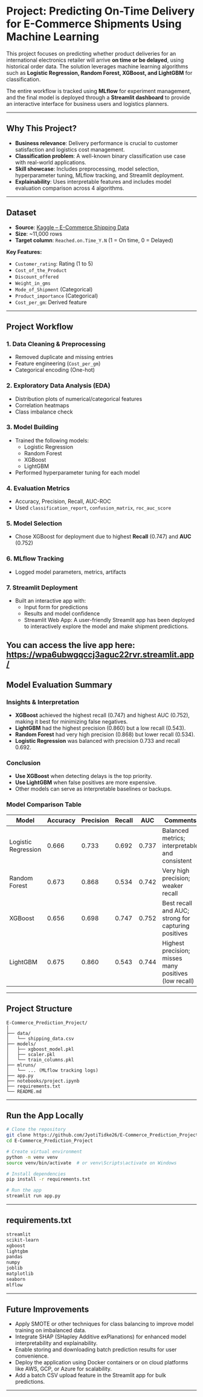 # Project: Predicting On-Time Delivery for E-Commerce Shipments Using Machine Learning

This project focuses on predicting whether product deliveries for an international electronics retailer will arrive **on time or be delayed**, using historical order data. The solution leverages machine learning algorithms such as **Logistic Regression, Random Forest, XGBoost, and LightGBM** for classification.

The entire workflow is tracked using **MLflow** for experiment management, and the final model is deployed through a **Streamlit dashboard** to provide an interactive interface for business users and logistics planners.

---

##  Why This Project?

- **Business relevance**: Delivery performance is crucial to customer satisfaction and logistics cost management.
- **Classification problem**: A well-known binary classification use case with real-world applications.
- **Skill showcase**: Includes preprocessing, model selection, hyperparameter tuning, MLflow tracking, and Streamlit deployment.
- **Explainability**: Uses interpretable features and includes model evaluation comparison across 4 algorithms.

---

##  Dataset

- **Source**: [Kaggle – E-Commerce Shipping Data](https://www.kaggle.com/datasets/prachi13/customer-analytics)
- **Size**: ~11,000 rows  
- **Target column**: `Reached.on.Time_Y.N` (1 = On time, 0 = Delayed)

**Key Features:**
- `Customer_rating`: Rating (1 to 5)
- `Cost_of_the_Product`
- `Discount_offered`
- `Weight_in_gms`
- `Mode_of_Shipment` (Categorical)
- `Product_importance` (Categorical)
- `Cost_per_gm`: Derived feature

---

##  Project Workflow

### 1. **Data Cleaning & Preprocessing**
- Removed duplicate and missing entries
- Feature engineering (`Cost_per_gm`)
- Categorical encoding (One-hot)

### 2. **Exploratory Data Analysis (EDA)**
- Distribution plots of numerical/categorical features
- Correlation heatmaps
- Class imbalance check

### 3. **Model Building**
- Trained the following models:
  - Logistic Regression
  - Random Forest
  - XGBoost
  - LightGBM
- Performed hyperparameter tuning for each model

### 4. **Evaluation Metrics**
- Accuracy, Precision, Recall, AUC-ROC
- Used `classification_report`, `confusion_matrix`, `roc_auc_score`

### 5. **Model Selection**
- Chose XGBoost for deployment due to highest **Recall** (0.747) and **AUC** (0.752)

### 6. **MLflow Tracking**
- Logged model parameters, metrics, artifacts

### 7. **Streamlit Deployment**
- Built an interactive app with:
  - Input form for predictions
  - Results and model confidence
  - Streamlit Web App: A user-friendly Streamlit app has been deployed to interactively explore the model and make shipment predictions.

You can access the live app here:
https://wpa6ubwgqccj3aguc22rvr.streamlit.app/
---

##  Model Evaluation Summary

### Insights & Interpretation

- **XGBoost** achieved the highest recall (0.747) and highest AUC (0.752), making it best for minimizing false negatives.
- **LightGBM** had the highest precision (0.860) but a low recall (0.543).
- **Random Forest** had very high precision (0.868) but lower recall (0.534).
- **Logistic Regression** was balanced with precision 0.733 and recall 0.692.

### Conclusion

- **Use XGBoost** when detecting delays is the top priority.
- **Use LightGBM** when false positives are more expensive.
- Other models can serve as interpretable baselines or backups.

### Model Comparison Table

| Model               | Accuracy | Precision | Recall | AUC   | Comments                                              |
|---------------------|----------|-----------|--------|-------|--------------------------------------------------------|
| Logistic Regression | 0.666    | 0.733     | 0.692  | 0.737 | Balanced metrics; interpretable and consistent         |
| Random Forest       | 0.673    | 0.868     | 0.534  | 0.742 | Very high precision; weaker recall                     |
| XGBoost             | 0.656    | 0.698     | 0.747  | 0.752 | Best recall and AUC; strong for capturing positives    |
| LightGBM            | 0.675    | 0.860     | 0.543  | 0.744 | Highest precision; misses many positives (low recall)  |

---

##  Project Structure

```
E-Commerce_Prediction_Project/
│
├── data/
│   └── shipping_data.csv
├── models/
│   ├── xgboost_model.pkl
│   ├── scaler.pkl
│   └── train_columns.pkl
├── mlruns/
│   └── ... (MLflow tracking logs)
├── app.py
├── notebooks/project.ipynb
├── requirements.txt
└── README.md
```
---

##  Run the App Locally

```bash
# Clone the repository
git clone https://github.com/JyotiTidke26/E-Commerce_Prediction_Project.git
cd E-Commerce_Prediction_Project

# Create virtual environment
python -m venv venv
source venv/bin/activate  # or venv\Scripts\activate on Windows

# Install dependencies
pip install -r requirements.txt

# Run the app
streamlit run app.py
```

---

##  requirements.txt

```txt
streamlit
scikit-learn
xgboost
lightgbm
pandas
numpy
joblib
matplotlib
seaborn
mlflow
```
---

## Future Improvements

- Apply SMOTE or other techniques for class balancing to improve model training on imbalanced data.
- Integrate SHAP (SHapley Additive exPlanations) for enhanced model interpretability and explainability.
- Enable storing and downloading batch prediction results for user convenience.
- Deploy the application using Docker containers or on cloud platforms like AWS, GCP, or Azure for scalability.
- Add a batch CSV upload feature in the Streamlit app for bulk predictions.

---
